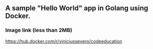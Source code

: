 ## A sample "Hello World" app in Golang using Docker.

### Image link (less than 2MB)
https://hub.docker.com/r/viniciussevero/codeeducation